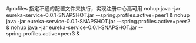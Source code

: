 
#profiles 指定不通的配置文件来执行，实现注册中心高可用
nohup java -jar eureka-service-0.0.1-SNAPSHOT.jar --spring.profiles.active=peer1 &
nohup java -jar eureka-service-0.0.1-SNAPSHOT.jar --spring.profiles.active=peer2 &
nohup java -jar eureka-service-0.0.1-SNAPSHOT.jar --spring.profiles.active=peer3 &

